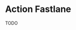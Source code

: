 # Action Fastlane

<!--
https://github.com/givtnl/Givt.App.Flutter/blob/pre-main/.github/workflows/ios.yml
https://github.com/daniele-athome/airborne/blob/master/.github/workflows/ios.yml
https://github.com/MirrikhSoftware/Yasin-flutter/blob/main/.github/workflows/flutter_ci_cd.yml
https://github.com/AnthonyAniobi/Solar_Consult-mobile/blob/main/.github/workflows/release.yml
-->

TODO
